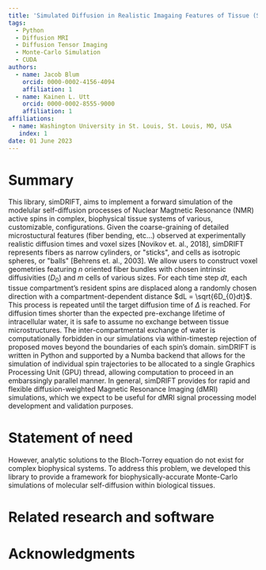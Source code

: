 ```yaml
---
title: 'Simulated Diffusion in Realistic Imagaing Features of Tissue (Sim-DRIFT)'
tags:
  - Python
  - Diffusion MRI
  - Diffusion Tensor Imaging
  - Monte-Carlo Simulation
  - CUDA
authors:
  - name: Jacob Blum
    orcid: 0000-0002-4156-4094
    affiliation: 1
  - name: Kainen L. Utt
    orcid: 0000-0002-8555-9000
    affiliation: 1
affiliations:
 - name: Washington University in St. Louis, St. Louis, MO, USA
   index: 1
date: 01 June 2023
---
```


# Summary

This library, simDRIFT, aims to implement a forward simulation of the modelular self-diffusion processes of Nuclear Magtnetic Resonance (NMR) active spins in complex, biophysical tissue systems of various, customizable, configurations. Given the coarse-graining of detailed microstuctural features (fiber bending, etc...) observed at experimentally realistic diffusion times and voxel sizes [Novikov et. al., 2018], simDRIFT represents fibers as narrow cylinders, or "sticks", and cells as isotropic spheres, or "balls" [Behrens et. al., 2003]. We allow users to construct voxel geometries featuring $n$ oriented fiber bundles with chosen intrinsic diffusivities $(D_{0})$ and $m$ cells of various sizes. For each time step $dt$, each tissue compartment’s resident spins are displaced along a randomly chosen direction with a compartment-dependent distance $dL = \sqrt{6D_{0}dt}$. This process is repeated
until the target diffusion time of $\Delta$ is reached. For diffusion times shorter than the expected pre-exchange lifetime of intracellular water, it is safe to assume no exchange between tissue microstructures. The inter-compartmental exchange of water is computationally forbidden in our simulations via within-timestep rejection of proposed moves beyond the boundaries of each spin’s domain. simDRIFT is written in Python and supported by a Numba backend that allows for the simulation of individual spin trajectories to be allocated to a single Graphics Processing Unit (GPU) thread, allowing computation to proceed in an embarssingly parallel manner. In general, simDRIFT provides for rapid and flexible diffusion-weighted Magnetic Resonance Imaging (dMRI) simulations, which we expect to be useful for dMRI signal processing model development and validation purposes.   

# Statement of need

However, analytic solutions to the Bloch-Torrey equation do not exist for complex biophysical systems. To address this problem, we developed this library to provide a framework for biophysically-accurate Monte-Carlo simulations of molecular self-diffusion within biological tissues.


# Related research and software


# Acknowledgments

